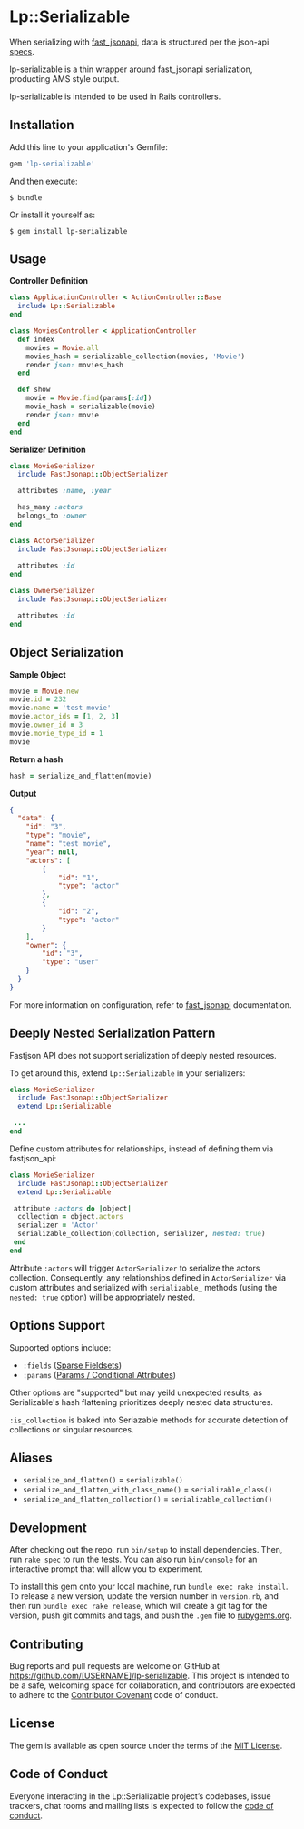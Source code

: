 # Lp::Serializable

When serializing with [fast_jsonapi](https://github.com/Netflix/fast_jsonapi), data is structured per the json-api [specs](http://jsonapi.org/format/).

lp-serializable is a thin wrapper around fast_jsonapi serialization, producting AMS style output.

lp-serializable is intended to be used in Rails controllers.

## Installation

Add this line to your application's Gemfile:

```ruby
gem 'lp-serializable'
```

And then execute:

    $ bundle

Or install it yourself as:

    $ gem install lp-serializable

## Usage

**Controller Definition**

```ruby
class ApplicationController < ActionController::Base
  include Lp::Serializable
end

class MoviesController < ApplicationController
  def index
    movies = Movie.all
    movies_hash = serializable_collection(movies, 'Movie')
    render json: movies_hash
  end

  def show
    movie = Movie.find(params[:id])
    movie_hash = serializable(movie)
    render json: movie
  end
end
```

**Serializer Definition**

```ruby
class MovieSerializer
  include FastJsonapi::ObjectSerializer

  attributes :name, :year

  has_many :actors
  belongs_to :owner
end

class ActorSerializer
  include FastJsonapi::ObjectSerializer
    
  attributes :id
end

class OwnerSerializer
  include FastJsonapi::ObjectSerializer

  attributes :id
end
```

## Object Serialization
**Sample Object**

```ruby
movie = Movie.new
movie.id = 232
movie.name = 'test movie'
movie.actor_ids = [1, 2, 3]
movie.owner_id = 3
movie.movie_type_id = 1
movie
```

**Return a hash**
```ruby
hash = serialize_and_flatten(movie)
```

**Output**

```json
{
  "data": {
    "id": "3",
    "type": "movie",
    "name": "test movie",
    "year": null,
    "actors": [
        {
            "id": "1",
            "type": "actor"
        },
        {
            "id": "2",
            "type": "actor"
        }
    ],
    "owner": {
        "id": "3",
        "type": "user"
    }
  }
}

```

For more information on configuration, refer to [fast_jsonapi](https://github.com/Netflix/fast_jsonapi#customizable-options) documentation.

## Deeply Nested Serialization Pattern

Fastjson API does not support serialization of deeply nested resources.

To get around this, extend `Lp::Serializable` in your serializers:

```ruby
class MovieSerializer
  include FastJsonapi::ObjectSerializer
  extend Lp::Serializable

 ...
end
```

Define custom attributes for relationships, instead of defining them via fastjson_api:

```ruby
class MovieSerializer
  include FastJsonapi::ObjectSerializer
  extend Lp::Serializable

 attribute :actors do |object|
  collection = object.actors
  serializer = 'Actor'
  serializable_collection(collection, serializer, nested: true)
 end
end
```

Attribute `:actors` will trigger `ActorSerializer` to serialize the actors collection. Consequently, any relationships defined in `ActorSerializer` via custom attributes and serialized with `serializable_` methods (using the `nested: true` option) will be appropriately nested.


## Options Support

Supported options include:

- `:fields` ([Sparse Fieldsets](https://github.com/Netflix/fast_jsonapi#sparse-fieldsets))
- `:params` ([Params / Conditional Attributes](https://github.com/Netflix/fast_jsonapi#params))

Other options are "supported" but may yeild unexpected results, as Serializable's hash flattening prioritizes deeply nested data structures.

`:is_collection` is baked into Seriazable methods for accurate detection of collections or singular resources.

## Aliases

- `serialize_and_flatten()` = `serializable()`
- `serialize_and_flatten_with_class_name()` = `serializable_class()`
- `serialize_and_flatten_collection()` = `serializable_collection()`


## Development

After checking out the repo, run `bin/setup` to install dependencies. Then, run `rake spec` to run the tests. You can also run `bin/console` for an interactive prompt that will allow you to experiment.

To install this gem onto your local machine, run `bundle exec rake install`. To release a new version, update the version number in `version.rb`, and then run `bundle exec rake release`, which will create a git tag for the version, push git commits and tags, and push the `.gem` file to [rubygems.org](https://rubygems.org).

## Contributing

Bug reports and pull requests are welcome on GitHub at https://github.com/[USERNAME]/lp-serializable. This project is intended to be a safe, welcoming space for collaboration, and contributors are expected to adhere to the [Contributor Covenant](http://contributor-covenant.org) code of conduct.

## License

The gem is available as open source under the terms of the [MIT License](https://opensource.org/licenses/MIT).

## Code of Conduct

Everyone interacting in the Lp::Serializable project’s codebases, issue trackers, chat rooms and mailing lists is expected to follow the [code of conduct](https://github.com/[USERNAME]/lp-serializable/blob/master/CODE_OF_CONDUCT.md).
